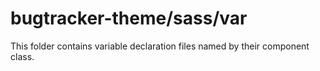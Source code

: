 # bugtracker-theme/sass/var

This folder contains variable declaration files named by their component class.
